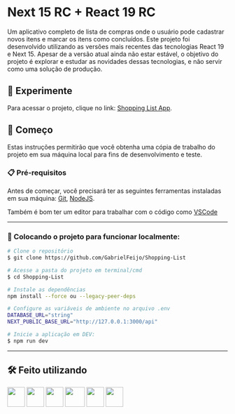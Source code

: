 # Next 15 RC + React 19 RC

Um aplicativo completo de lista de compras onde o usuário pode cadastrar novos itens e marcar os itens como concluídos. Este projeto foi desenvolvido utilizando as versões mais recentes das tecnologias React 19 e Next 15. Apesar de a versão atual ainda não estar estável, o objetivo do projeto é explorar e estudar as novidades dessas tecnologias, e não servir como uma solução de produção.

## 👾 Experimente

Para acessar o projeto, clique no link: [Shopping List App](https://gg-list.vercel.app/).

## 🚀 Começo

Estas instruções permitirão que você obtenha uma cópia de trabalho do projeto em sua máquina local para fins de desenvolvimento e teste.

### 📋 Pré-requisitos

Antes de começar, você precisará ter as seguintes ferramentas instaladas em sua máquina:
[Git](https://git-scm.com),
[NodeJS](https://nodejs.org/en).

Também é bom ter um editor para trabalhar com o código como [VSCode](https://code.visualstudio.com/)

---

### 🎲 Colocando o projeto para funcionar localmente:

```bash
# Clone o repositório
$ git clone https://github.com/GabrielFeijo/Shopping-List
```

```bash
# Acesse a pasta do projeto em terminal/cmd
$ cd Shopping-List

# Instale as dependências
npm install --force ou --legacy-peer-deps

# Configure as variáveis de ambiente no arquivo .env
DATABASE_URL="string"
NEXT_PUBLIC_BASE_URL="http://127.0.0.1:3000/api"

# Inicie a aplicação em DEV:
$ npm run dev
```

---

## 🛠️ Feito utilizando

<img src="https://cdn.jsdelivr.net/gh/devicons/devicon/icons/typescript/typescript-original.svg" width="40" height="45" /> <img src="https://cdn.jsdelivr.net/gh/devicons/devicon@latest/icons/react/react-original.svg" width="40" height="45" /> <img src="https://cdn.jsdelivr.net/gh/devicons/devicon@latest/icons/nextjs/nextjs-original.svg" width="40" height="45" /> <img src="https://cdn.jsdelivr.net/gh/devicons/devicon@latest/icons/tailwindcss/tailwindcss-original.svg" width="45" height="45"/> <img src="https://cdn.jsdelivr.net/gh/devicons/devicon@latest/icons/mongodb/mongodb-original.svg" width="40" height="45" /> <img src="https://cdn.jsdelivr.net/gh/devicons/devicon@latest/icons/prisma/prisma-original.svg" width="40" height="45" />
